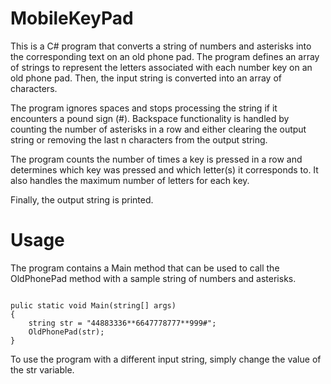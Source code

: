 # MobileKeyPad

This is a C# program that converts a string of numbers and asterisks into the corresponding text on an old phone pad. The program defines an array of strings to represent the letters associated with each number key on an old phone pad. Then, the input string is converted into an array of characters.

The program ignores spaces and stops processing the string if it encounters a pound sign (#). Backspace functionality is handled by counting the number of asterisks in a row and either clearing the output string or removing the last n characters from the output string.

The program counts the number of times a key is pressed in a row and determines which key was pressed and which letter(s) it corresponds to. It also handles the maximum number of letters for each key.

Finally, the output string is printed.

# Usage 

The program contains a Main method that can be used to call the OldPhonePad method with a sample string of numbers and asterisks.

``` Your csharp code goes here

pulic static void Main(string[] args)
{
    string str = "44883336**6647778777**999#";
    OldPhonePad(str);
}

```

To use the program with a different input string, simply change the value of the str variable.
